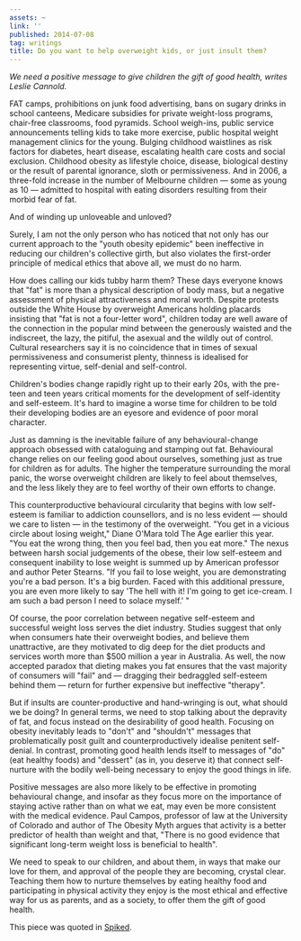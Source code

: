 ```yaml
---
assets: ~
link: ''
published: 2014-07-08
tag: writings
title: Do you want to help overweight kids, or just insult them?
---
```

*We need a positive message to give children the gift of good health, writes Leslie Cannold.*

FAT camps, prohibitions on junk food advertising, bans on sugary drinks in school canteens, Medicare subsidies for private weight-loss programs, chair-free classrooms, food pyramids. School weigh-ins, public service announcements telling kids to take more exercise, public hospital weight management clinics for the young. Bulging childhood waistlines as risk factors for diabetes, heart disease, escalating health care costs and social exclusion. Childhood obesity as lifestyle choice, disease, biological destiny or the result of parental ignorance, sloth or permissiveness. And in 2006, a three-fold increase in the number of Melbourne children — some as young as 10 — admitted to hospital with eating disorders resulting from their morbid fear of fat.

And of winding up unloveable and unloved?

Surely, I am not the only person who has noticed that not only has our current approach to the "youth obesity epidemic" been ineffective in reducing our children's collective girth, but also violates the first-order principle of medical ethics that above all, we must do no harm.

How does calling our kids tubby harm them? These days everyone knows that "fat" is more than a physical description of body mass, but a negative assessment of physical attractiveness and moral worth. Despite protests outside the White House by overweight Americans holding placards insisting that "fat is not a four-letter word", children today are well aware of the connection in the popular mind between the generously waisted and the indiscreet, the lazy, the pitiful, the asexual and the wildly out of control. Cultural researchers say it is no coincidence that in times of sexual permissiveness and consumerist plenty, thinness is idealised for representing virtue, self-denial and self-control.

Children's bodies change rapidly right up to their early 20s, with the pre-teen and teen years critical moments for the development of self-identity and self-esteem. It's hard to imagine a worse time for children to be told their developing bodies are an eyesore and evidence of poor moral character.

Just as damning is the inevitable failure of any behavioural-change approach obsessed with cataloguing and stamping out fat. Behavioural change relies on our feeling good about ourselves, something just as true for children as for adults. The higher the temperature surrounding the moral panic, the worse overweight children are likely to feel about themselves, and the less likely they are to feel worthy of their own efforts to change.

This counterproductive behavioural circularity that begins with low self-esteem is familiar to addiction counsellors, and is no less evident — should we care to listen — in the testimony of the overweight. "You get in a vicious circle about losing weight," Diane O'Mara told The Age earlier this year. "You eat the wrong thing, then you feel bad, then you eat more." The nexus between harsh social judgements of the obese, their low self-esteem and consequent inability to lose weight is summed up by American professor and author Peter Stearns. "If you fail to lose weight, you are demonstrating you're a bad person. It's a big burden. Faced with this additional pressure, you are even more likely to say 'The hell with it! I'm going to get ice-cream. I am such a bad person I need to solace myself.' "

Of course, the poor correlation between negative self-esteem and successful weight loss serves the diet industry. Studies suggest that only when consumers hate their overweight bodies, and believe them unattractive, are they motivated to dig deep for the diet products and services worth more than $500 million a year in Australia. As well, the now accepted paradox that dieting makes you fat ensures that the vast majority of consumers will "fail" and — dragging their bedraggled self-esteem behind them — return for further expensive but ineffective "therapy".

But if insults are counter-productive and hand-wringing is out, what should we be doing? In general terms, we need to stop talking about the depravity of fat, and focus instead on the desirability of good health. Focusing on obesity inevitably leads to "don't" and "shouldn't" messages that problematically posit guilt and counterproductively idealise penitent self-denial. In contrast, promoting good health lends itself to messages of "do" (eat healthy foods) and "dessert" (as in, you deserve it) that connect self-nurture with the bodily well-being necessary to enjoy the good things in life.

Positive messages are also more likely to be effective in promoting behavioural change, and insofar as they focus more on the importance of staying active rather than on what we eat, may even be more consistent with the medical evidence. Paul Campos, professor of law at the University of Colorado and author of The Obesity Myth argues that activity is a better predictor of health than weight and that, "There is no good evidence that significant long-term weight loss is beneficial to health".

We need to speak to our children, and about them, in ways that make our love for them, and approval of the people they are becoming, crystal clear. Teaching them how to nurture themselves by eating healthy food and participating in physical activity they enjoy is the most ethical and effective way for us as parents, and as a society, to offer them the gift of good health.

This piece was quoted in [Spiked](http://www.spiked-online.com/newsite/article/5530#.U7tm8BaPCuc). 